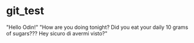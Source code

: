 # git_test
"Hello Odin!"
"How are you doing tonight? Did you eat your daily 10 grams of sugars??? Hey sicuro di avermi visto?"